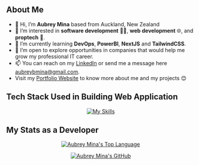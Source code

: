 ## About Me

- 👋 Hi, I’m **Aubrey Mina** based from Auckland, New Zealand
- 👀 I’m interested in **software development** 👨‍💻, **web development** 🌐, and **proptech** 🏢.
- 🌱 I’m currently learning **DevOps**, **PowerBI**, **NextJS** and **TailwindCSS**.
- 💞️ I’m open to explore opportunities in companies that would help me grow my professional IT career.
- 📫 You can reach on my <a href='https://www.linkedin.com/in/aubrey-blancas/' target='_blank'>LinkedIn</a> or send me a message here <aubreybmina@gmail.com>.
- Visit my <a href='https://aubrey-mina.netlify.app/' target='_blank'>Portfolio Website</a> to know more about me and my projects 😊 

## Tech Stack Used in Building Web Application

<div align="center";>

[![My Skills](https://skillicons.dev/icons?i=html,css,sass,tailwindcss,typescript,javascript,react,nextjs,nodejs,express,php,mongodb,mysql,firebase,github,docker,gcp,azure&perline=9)](https://github.com/aubreybmina)

</div>

## My Stats as a Developer

<div align="center";>

[![Aubrey Mina's Top Language](https://github-readme-stats-ashy-seven-39.vercel.app/api/top-langs/?username=aubreybmina&count_private=true&show_icons=true)](https://github.com/aubreybmina) 

[![Aubrey Mina's GitHub](https://github-readme-stats-ashy-seven-39.vercel.app/api?username=aubreybmina&count_private=true&show_icons=true&hide_rank=true)](https://github.com/aubreybmina)

<div>

 <!---
aubreybmina/aubreybmina is a ✨ special ✨ repository because its `README.md` (this file) appears on your GitHub profile.
You can click the Preview link to take a look at your changes.
--->
